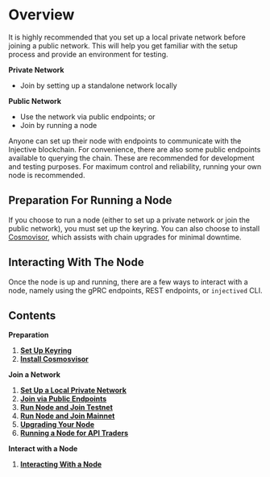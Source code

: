 # Overview

It is highly recommended that you set up a local private network before joining a public network. This will help you get familiar with the setup process and provide an environment for testing.

**Private Network**

* Join by setting up a standalone network locally

**Public Network**

* Use the network via public endpoints; or
* Join by running a node

Anyone can set up their node with endpoints to communicate with the Injective blockchain. For convenience, there are also some public endpoints available to querying the chain. These are recommended for development and testing purposes. For maximum control and reliability, running your own node is recommended.

## Preparation For Running a Node

If you choose to run a node (either to set up a private network or join the public network), you must set up the keyring. You can also choose to install [Cosmovisor](../../docs/develop/tools/cosmovisor/), which assists with chain upgrades for minimal downtime.

## Interacting With The Node

Once the node is up and running, there are a few ways to interact with a node, namely using the gPRC endpoints, REST endpoints, or `injectived` CLI.

## Contents

**Preparation**

1. [**Set Up Keyring**](keyring.md)
2. [**Install Cosmosvisor**](../../develop/tools/cosmovisor.md)

**Join a Network**

1. [**Set Up a Local Private Network**](local.md)
2. [**Join via Public Endpoints**](../../develop/public-endpoints.md)
3. [**Run Node and Join Testnet**](testnet.md)
4. [**Run Node and Join Mainnet**](mainnet.md)
5. [**Upgrading Your Node**](upgrade.md)
6. [**Running a Node for API Traders**](api\_traders.md)

**Interact with a Node**

1. [**Interacting With a Node**](../interact-node.md)
